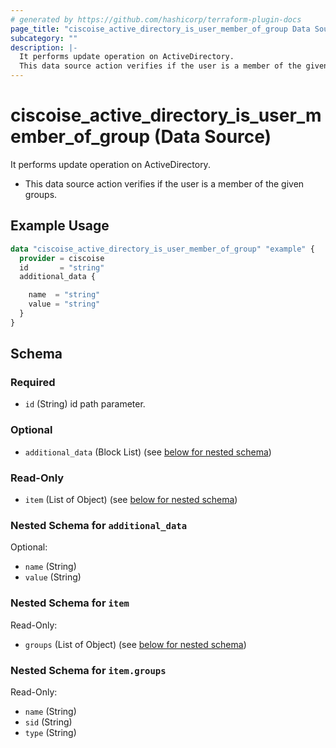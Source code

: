 ```yaml
---
# generated by https://github.com/hashicorp/terraform-plugin-docs
page_title: "ciscoise_active_directory_is_user_member_of_group Data Source - terraform-provider-ciscoise"
subcategory: ""
description: |-
  It performs update operation on ActiveDirectory.
  This data source action verifies if the user is a member of the given groups.
---
```


# ciscoise_active_directory_is_user_member_of_group (Data Source)

It performs update operation on ActiveDirectory.

- This data source action verifies if the user is a member of the given groups.

## Example Usage

```terraform
data "ciscoise_active_directory_is_user_member_of_group" "example" {
  provider = ciscoise
  id       = "string"
  additional_data {

    name  = "string"
    value = "string"
  }
}
```

<!-- schema generated by tfplugindocs -->
## Schema

### Required

- `id` (String) id path parameter.

### Optional

- `additional_data` (Block List) (see [below for nested schema](#nestedblock--additional_data))

### Read-Only

- `item` (List of Object) (see [below for nested schema](#nestedatt--item))

<a id="nestedblock--additional_data"></a>
### Nested Schema for `additional_data`

Optional:

- `name` (String)
- `value` (String)


<a id="nestedatt--item"></a>
### Nested Schema for `item`

Read-Only:

- `groups` (List of Object) (see [below for nested schema](#nestedobjatt--item--groups))

<a id="nestedobjatt--item--groups"></a>
### Nested Schema for `item.groups`

Read-Only:

- `name` (String)
- `sid` (String)
- `type` (String)


